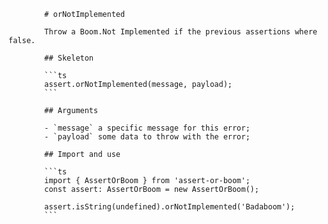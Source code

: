             # orNotImplemented

            Throw a Boom.Not Implemented if the previous assertions where false.

            ## Skeleton

            ```ts
            assert.orNotImplemented(message, payload);
            ```

            ## Arguments

            - `message` a specific message for this error;
            - `payload` some data to throw with the error;

            ## Import and use

            ```ts
            import { AssertOrBoom } from 'assert-or-boom';
            const assert: AssertOrBoom = new AssertOrBoom();

            assert.isString(undefined).orNotImplemented('Badaboom');
            ```
